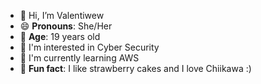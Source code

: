 - 👋 Hi, I’m Valentiwew
- 😄 **Pronouns**: She/Her
- 🌺 **Age**: 19 years old
- 👀 I'm interested in Cyber Security
- 🌱 I'm currently learning AWS
- 🍒 **Fun fact**:  I like strawberry cakes and I love Chiikawa :)

<!---
Valentiwew/Valentiwew is a ✨ special ✨ repository because its `README.md` (this file) appears on your GitHub profile.
You can click the Preview link to take a look at your changes.
--->
